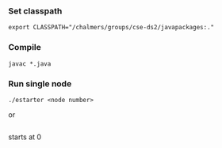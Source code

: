 ### Set classpath ###
```
export CLASSPATH="/chalmers/groups/cse-ds2/javapackages:."
```

### Compile ###
```
javac *.java
```

### Run single node ###
```
./estarter <node number>
```

or
```java mcgui.Main ExampleCaster <node number> localhostsetup
```

<node number> starts at 0
